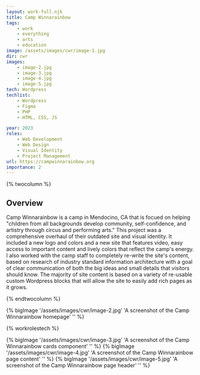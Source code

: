 ```yaml
---
layout: work-full.njk
title: Camp Winnarainbow
tags: 
    - work
    - everything
    - arts
    - education
image: /assets/images/cwr/image-1.jpg
dir: cwr
images:
    - image-2.jpg
    - image-3.jpg
    - image-4.jpg
    - image-5.jpg
tech: Wordpress
techlist:
    - Wordpress
    - Figma
    - PHP
    - HTML, CSS, JS

year: 2023
roles:
    - Web Development
    - Web Design
    - Visual Identity
    - Project Management
url: https://campwinnarainbow.org
importance: 2
---
```




{% twocolumn %}
## Overview
Camp Winnarainbow is a camp in Mendocino, CA that is focued on helping "children from all backgrounds develop community, self-confidence, and artistry through circus and performing arts." This project was a comprehensive overhaul of their outdated site and visual identity. It included a new logo and colors and a new site that features video, easy access to important content and lively colors that reflect the camp's energy. I also worked with the camp staff to completely re-write the site's content, based on research of industry standard information architecture with a goal of clear communication of both the big ideas and small details that visitors should know. The majority of site content is based on a variety of re-usable custom Wordpress blocks that will allow the site to easily add rich pages as it grows.
<!-- split -->
{% endtwocolumn %}

{% bigImage '/assets/images/cwr/image-2.jpg' 'A screenshot of the Camp Winnarainbow homepage' '' %}

{% workrolestech %}

{% bigImage '/assets/images/cwr/image-3.jpg' 'A screenshot of the Camp Winnarainbow cards component' '' %}
{% bigImage '/assets/images/cwr/image-4.jpg' 'A screenshot of the Camp Winnarainbow page content' '' %}
{% bigImage '/assets/images/cwr/image-5.jpg' 'A screenshot of the Camp Winnarainbow page header' '' %}
